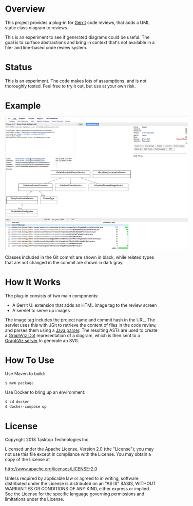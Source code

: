 Overview
========

This project provides a plug-in for [Gerrit](https://www.gerritcodereview.com/) code reviews, that adds a UML static class diagram to reviews.

This is an experiment to see if generated diagrams could be useful.  The goal is to surface abstractions and bring in context that's not available in a file- and line-based code review system.

Status
======

This is an experiment.  The code makes lots of assumptions, and is not thoroughly tested.  Feel free to try it out, but use at your own risk.

Example
=======


<a href="https://raw.githubusercontent.com/greensopinion/gerrit-class-diagram-plugin/master/doc/example.png" target="_blank"><img src="https://raw.githubusercontent.com/greensopinion/gerrit-class-diagram-plugin/master/doc/example.png" style="max-width: 600px"/></a>

Classes included in the Git commit are shown in black, while related types that are not changed in the commit are shown in dark gray.

How It Works
============

The plug-in consists of two main components:
* A Gerrit UI extension that adds an HTML image tag to the review screen
* A servlet to serve up images

The image tag includes the project name and commit hash in the URL.  The servlet uses this with JGit to retrieve the content of files in the code review, and parses them using a [Java parser](http://javaparser.org).  The resulting ASTs are used to create a [GraphViz Dot](https://www.graphviz.org) representation of a diagram, which is then sent to a [GraphViz server](https://hub.docker.com/r/omerio/graphviz-server) to generate an SVG.


How To Use
==========

Use Maven to build:

```
$ mvn package
```

Use Docker to bring up an environment:

```
$ cd docker
$ docker-compose up
```


License
=======

Copyright 2018 Tasktop Technologies Inc.

Licensed under the Apache License, Version 2.0 (the "License"); you may not use this file except in compliance with the License. You may obtain a copy of the License at

http://www.apache.org/licenses/LICENSE-2.0

Unless required by applicable law or agreed to in writing, software distributed under the License is distributed on an "AS IS" BASIS, WITHOUT WARRANTIES OR CONDITIONS OF ANY KIND, either express or implied. See the License for the specific language governing permissions and limitations under the License.